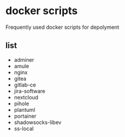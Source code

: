 # docker scripts

Frequently used docker scripts for depolyment

## list

- adminer
- amule
- nginx
- gitea
- gitlab-ce
- jira-software
- nextcloud
- pihole
- plantuml
- portainer
- shadowsocks-libev
- ss-local

